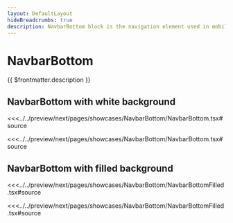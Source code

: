 ```yaml
---
layout: DefaultLayout
hideBreadcrumbs: true
description: NavbarBottom block is the navigation element used in mobile view.
---
```

# NavbarBottom

{{ $frontmatter.description }}
 
 ## NavbarBottom with white background

<Showcase showcase-name="NavbarBottom/NavbarBottom" style="min-height:200px">

<!-- react -->
<<<../../preview/next/pages/showcases/NavbarBottom/NavbarBottom.tsx#source
<!-- end react -->
<!-- vue -->
<<<../../preview/next/pages/showcases/NavbarBottom/NavbarBottom.tsx#source
<!-- end vue -->

</Showcase>

## NavbarBottom with filled background

<Showcase showcase-name="NavbarBottom/NavbarBottomFilled" style="min-height:200px">

<!-- react -->
<<<../../preview/next/pages/showcases/NavbarBottom/NavbarBottomFilled.tsx#source
<!-- end react -->
<!-- vue -->
<<<../../preview/next/pages/showcases/NavbarBottom/NavbarBottomFilled.tsx#source
<!-- end vue -->

</Showcase>

